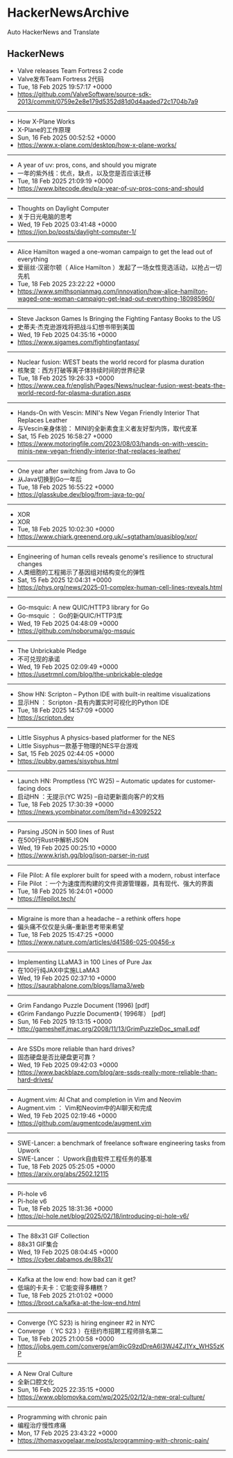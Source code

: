 # HackerNewsArchive
Auto HackerNews and Translate

## HackerNews
* Valve releases Team Fortress 2 code
* Valve发布Team Fortress 2代码
* Tue, 18 Feb 2025 19:57:17 +0000
* https://github.com/ValveSoftware/source-sdk-2013/commit/0759e2e8e179d5352d81d0d4aaded72c1704b7a9
----
* How X-Plane Works
* X-Plane的工作原理
* Sun, 16 Feb 2025 00:52:52 +0000
* https://www.x-plane.com/desktop/how-x-plane-works/
----
* A year of uv: pros, cons, and should you migrate
* 一年的紫外线：优点，缺点，以及您是否应该迁移
* Tue, 18 Feb 2025 21:09:19 +0000
* https://www.bitecode.dev/p/a-year-of-uv-pros-cons-and-should
----
* Thoughts on Daylight Computer
* 关于日光电脑的思考
* Wed, 19 Feb 2025 03:41:48 +0000
* https://jon.bo/posts/daylight-computer-1/
----
* Alice Hamilton waged a one-woman campaign to get the lead out of everything
* 爱丽丝·汉密尔顿（ Alice Hamilton ）发起了一场女性竞选活动，以抢占一切先机
* Tue, 18 Feb 2025 23:22:22 +0000
* https://www.smithsonianmag.com/innovation/how-alice-hamilton-waged-one-woman-campaign-get-lead-out-everything-180985960/
----
* Steve Jackson Games Is Bringing the Fighting Fantasy Books to the US
* 史蒂夫·杰克逊游戏将把战斗幻想书带到美国
* Wed, 19 Feb 2025 04:35:16 +0000
* https://www.sjgames.com/fightingfantasy/
----
* Nuclear fusion: WEST beats the world record for plasma duration
* 核聚变：西方打破等离子体持续时间的世界纪录
* Tue, 18 Feb 2025 19:26:33 +0000
* https://www.cea.fr/english/Pages/News/nuclear-fusion-west-beats-the-world-record-for-plasma-duration.aspx
----
* Hands-On with Vescin: MINI's New Vegan Friendly Interior That Replaces Leather
* 与Vescin亲身体验： MINI的全新素食主义者友好型内饰，取代皮革
* Sat, 15 Feb 2025 16:58:27 +0000
* https://www.motoringfile.com/2023/08/03/hands-on-with-vescin-minis-new-vegan-friendly-interior-that-replaces-leather/
----
* One year after switching from Java to Go
* 从Java切换到Go一年后
* Tue, 18 Feb 2025 16:55:22 +0000
* https://glasskube.dev/blog/from-java-to-go/
----
* XOR
* XOR
* Tue, 18 Feb 2025 10:02:30 +0000
* https://www.chiark.greenend.org.uk/~sgtatham/quasiblog/xor/
----
* Engineering of human cells reveals genome's resilience to structural changes
* 人类细胞的工程揭示了基因组对结构变化的弹性
* Sat, 15 Feb 2025 12:04:31 +0000
* https://phys.org/news/2025-01-complex-human-cell-lines-reveals.html
----
* Go-msquic: A new QUIC/HTTP3 library for Go
* Go-msquic ： Go的新QUIC/HTTP3库
* Wed, 19 Feb 2025 04:48:09 +0000
* https://github.com/noboruma/go-msquic
----
* The Unbrickable Pledge
* 不可兑现的承诺
* Wed, 19 Feb 2025 02:09:49 +0000
* https://usetrmnl.com/blog/the-unbrickable-pledge
----
* Show HN: Scripton – Python IDE with built-in realtime visualizations
* 显示HN ： Scripton -具有内置实时可视化的Python IDE
* Tue, 18 Feb 2025 14:57:09 +0000
* https://scripton.dev
----
* Little Sisyphus A physics-based platformer for the NES
* Little Sisyphus一款基于物理的NES平台游戏
* Sat, 15 Feb 2025 02:44:05 +0000
* https://pubby.games/sisyphus.html
----
* Launch HN: Promptless (YC W25) – Automatic updates for customer-facing docs
* 启动HN ：无提示(YC W25) –自动更新面向客户的文档
* Tue, 18 Feb 2025 17:30:39 +0000
* https://news.ycombinator.com/item?id=43092522
----
* Parsing JSON in 500 lines of Rust
* 在500行Rust中解析JSON
* Wed, 19 Feb 2025 00:25:10 +0000
* https://www.krish.gg/blog/json-parser-in-rust
----
* File Pilot: A file explorer built for speed with a modern, robust interface
* File Pilot ：一个为速度而构建的文件资源管理器，具有现代、强大的界面
* Tue, 18 Feb 2025 16:24:01 +0000
* https://filepilot.tech/
----
* Migraine is more than a headache – a rethink offers hope
* 偏头痛不仅仅是头痛–重新思考带来希望
* Tue, 18 Feb 2025 15:47:25 +0000
* https://www.nature.com/articles/d41586-025-00456-x
----
* Implementing LLaMA3 in 100 Lines of Pure Jax
* 在100行纯JAX中实施LLaMA3
* Wed, 19 Feb 2025 02:37:10 +0000
* https://saurabhalone.com/blogs/llama3/web
----
* Grim Fandango Puzzle Document (1996) [pdf]
* 《Grim Fandango Puzzle Document》（ 1996年） [pdf]
* Sun, 16 Feb 2025 19:13:15 +0000
* http://gameshelf.jmac.org/2008/11/13/GrimPuzzleDoc_small.pdf
----
* Are SSDs more reliable than hard drives?
* 固态硬盘是否比硬盘更可靠？
* Wed, 19 Feb 2025 09:42:03 +0000
* https://www.backblaze.com/blog/are-ssds-really-more-reliable-than-hard-drives/
----
* Augment.vim: AI Chat and completion in Vim and Neovim
* Augment.vim ： Vim和Neovim中的AI聊天和完成
* Wed, 19 Feb 2025 02:19:46 +0000
* https://github.com/augmentcode/augment.vim
----
* SWE-Lancer: a benchmark of freelance software engineering tasks from Upwork
* SWE-Lancer ： Upwork自由软件工程任务的基准
* Tue, 18 Feb 2025 05:25:05 +0000
* https://arxiv.org/abs/2502.12115
----
* Pi-hole v6
* Pi-hole v6
* Tue, 18 Feb 2025 18:31:36 +0000
* https://pi-hole.net/blog/2025/02/18/introducing-pi-hole-v6/
----
* The 88x31 GIF Collection
* 88x31 GIF集合
* Wed, 19 Feb 2025 08:04:45 +0000
* https://cyber.dabamos.de/88x31/
----
* Kafka at the low end: how bad can it get?
* 低端的卡夫卡：它能变得多糟糕？
* Tue, 18 Feb 2025 21:01:02 +0000
* https://broot.ca/kafka-at-the-low-end.html
----
* Converge (YC S23) is hiring engineer #2 in NYC
* Converge （ YC S23 ）在纽约市招聘工程师排名第二
* Tue, 18 Feb 2025 21:00:58 +0000
* https://jobs.gem.com/converge/am9icG9zdDreA6I3WJ4ZJ1Yx_WHS5zKP
----
* A New Oral Culture
* 全新口腔文化
* Sun, 16 Feb 2025 22:35:15 +0000
* https://www.oblomovka.com/wp/2025/02/12/a-new-oral-culture/
----
* Programming with chronic pain
* 编程治疗慢性疼痛
* Mon, 17 Feb 2025 23:43:22 +0000
* https://thomasvogelaar.me/posts/programming-with-chronic-pain/
----

